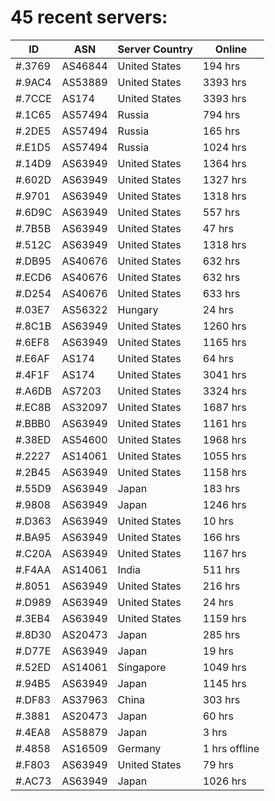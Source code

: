 # 45 recent servers:

| ID | ASN | Server Country | Online |
| ------ | ------ | ------ | ------ |
| #.3769 | AS46844 | United States | 194 hrs |
| #.9AC4 | AS53889 | United States | 3393 hrs |
| #.7CCE | AS174 | United States | 3393 hrs |
| #.1C65 | AS57494 | Russia | 794 hrs |
| #.2DE5 | AS57494 | Russia | 165 hrs |
| #.E1D5 | AS57494 | Russia | 1024 hrs |
| #.14D9 | AS63949 | United States | 1364 hrs |
| #.602D | AS63949 | United States | 1327 hrs |
| #.9701 | AS63949 | United States | 1318 hrs |
| #.6D9C | AS63949 | United States | 557 hrs |
| #.7B5B | AS63949 | United States | 47 hrs |
| #.512C | AS63949 | United States | 1318 hrs |
| #.DB95 | AS40676 | United States | 632 hrs |
| #.ECD6 | AS40676 | United States | 632 hrs |
| #.D254 | AS40676 | United States | 633 hrs |
| #.03E7 | AS56322 | Hungary | 24 hrs |
| #.8C1B | AS63949 | United States | 1260 hrs |
| #.6EF8 | AS63949 | United States | 1165 hrs |
| #.E6AF | AS174 | United States | 64 hrs |
| #.4F1F | AS174 | United States | 3041 hrs |
| #.A6DB | AS7203 | United States | 3324 hrs |
| #.EC8B | AS32097 | United States | 1687 hrs |
| #.BBB0 | AS63949 | United States | 1161 hrs |
| #.38ED | AS54600 | United States | 1968 hrs |
| #.2227 | AS14061 | United States | 1055 hrs |
| #.2B45 | AS63949 | United States | 1158 hrs |
| #.55D9 | AS63949 | Japan | 183 hrs |
| #.9808 | AS63949 | Japan | 1246 hrs |
| #.D363 | AS63949 | United States | 10 hrs |
| #.BA95 | AS63949 | United States | 166 hrs |
| #.C20A | AS63949 | United States | 1167 hrs |
| #.F4AA | AS14061 | India | 511 hrs |
| #.8051 | AS63949 | United States | 216 hrs |
| #.D989 | AS63949 | United States | 24 hrs |
| #.3EB4 | AS63949 | United States | 1159 hrs |
| #.8D30 | AS20473 | Japan | 285 hrs |
| #.D77E | AS63949 | Japan | 19 hrs |
| #.52ED | AS14061 | Singapore | 1049 hrs |
| #.94B5 | AS63949 | Japan | 1145 hrs |
| #.DF83 | AS37963 | China | 303 hrs |
| #.3881 | AS20473 | Japan | 60 hrs |
| #.4EA8 | AS58879 | Japan | 3 hrs |
| #.4858 | AS16509 | Germany | 1 hrs offline |
| #.F803 | AS63949 | United States | 79 hrs |
| #.AC73 | AS63949 | Japan | 1026 hrs |

